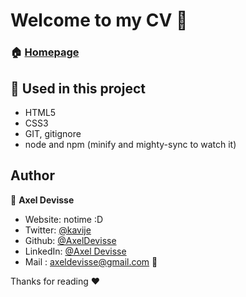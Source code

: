# Welcome to my CV 👋



### 🏠 [Homepage](https://axeldevisse.github.io/cv/)

## 🔨 Used in this project

* HTML5
* CSS3
* GIT, gitignore
* node and npm (minify and mighty-sync to watch it)




## Author

👤 **Axel Devisse**

* Website: notime :D
* Twitter: [@kavije](https://twitter.com/kavije)
* Github: [@AxelDevisse](https://github.com/AxelDevisse)
* LinkedIn: [@Axel Devisse](https://linkedin.com/in/axel-devisse-253941195/)
* Mail : axeldevisse@gmail.com 💬


Thanks for reading ❤️
